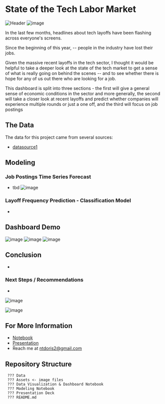 
# State of the Tech Labor Market
![Header]()
![image]()

In the last few months, headlines about tech layoffs have been flashing across everyone's screens.

Since the beginning of this year, -- people in the industry have lost their jobs. 

Given the massive recent layoffs in the tech sector, I thought it would be helpful to take a deeper look at the state of the tech market to get a sense of what is really going on behind the scenes -- and to see whether there is hope for any of us out there who are looking for a job.

This dashboard is split into three sections - the first will give a general sense of economic conditions in the sector and more generally, the second will take a closer look at recent layoffs and predict whether companies will experience multiple rounds or just a one off, and the third will 
focus on job postings


## The Data

The data for this project came from several sources:
* [datasource1](url)

## Modeling

### Job Postings Time Series Forecast

* tbd
![image]()

### Layoff Frequency Prediction - Classification Model

* 

## Dashboard Demo

![image]()
![image]()
![image]()

## Conclusion

* 

### Next Steps / Recommendations

* 
![image]()

![image]()

## For More Information

* [Notebook]()
* [Presentation]()
* Reach me at ntdoris2@gmail.com

## Repository Structure

```
 ??? Data
 ??? Assets <- image files
 ??? Data Visualization & Dashboard Notebook
 ??? Modeling Notebook
 ??? Presentation Deck
 ??? README.md